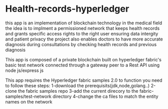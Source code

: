 # Health-records-hyperledger

this app is an implementation of blockchain technology in the medical field
the idea is to implment a permissioned network that keeps  health records and grants specific access rights to the right user ensuring data intergity and patient privacy
the project also enables doctors to have more accurate diagnosis during consultations by checking health records and previous diagnosis

This app is composed of a private blockchain built on hyperledger fabric's basic test network connected through a gateway peer to a Rest API using node js/express js

This app requires the Hyperledger fabric samples 2.0 to function 
you need to follow these steps:
1-download the prerequisits(jdk,node,golang..)
2-clone the fabric samples repo
3-add the current direcory to the fabric-samples/test-network directory
4-change the ca files to match the entity names on the network
